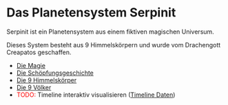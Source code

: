 # Das Planetensystem Serpinit

Serpinit ist ein Planetensystem aus einem fiktiven magischen Universum.

Dieses System besteht aus 9 Himmelskörpern und wurde vom Drachengott Creapatos geschaffen.

- [Die Magie](general/magie.md)
- [Die Schöpfungsgeschichte](general/schoepfungsgeschichte.md)
- [Die 9 Himmelskörper](himmelskoerper/index.md)
- [Die 9 Völker](voelker/index.md)
- <span style="color: red;">TODO: </span> Timeline interaktiv visualisieren ([Timeline Daten](../timeline/Geschichte.timeline))